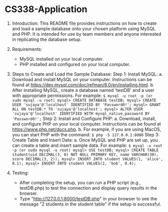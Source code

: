 # CS338-Application

1. Introduction:
   This README file provides instructions on how to create and load a sample database onto your chosen platform using MySQL and PHP. It is intended for use by team members and anyone interested in replicating the database setup.

2. Requirements:
   - MySQL installed on your local computer.
   - PHP installed and configured on your local computer.

3. Steps to Create and Load the Sample Database:
   Step 1: Install MySQL:
      a. Download and install MySQL on your computer. Instructions can be found at https://dev.mysql.com/doc/refman/8.0/en/installing.html.
      b. After installing MySQL, create a database named 'testDB' and a user with appropriate permissions. For example:
         ```
         $ mysql -u root -p (or sudo mysql -u root)
         mysql> CREATE DATABASE testDB;
         mysql> CREATE USER 'sujaya'@'localhost' IDENTIFIED BY 'Password0!';
         mysql> GRANT ALL ON testDB.* TO 'sujaya'@'localhost';
         mysql> ALTER USER 'sujaya'@'localhost' IDENTIFIED WITH mysql_native_password BY 'Password0!';
         ```
   Step 2: Install and Configure PHP:
      a. Download, install, and configure PHP on your local computer. Instructions can be found at https://www.php.net/docs.php.
      b. For example, if you are using MacOS, you can start PHP with the command:
         ```
         $ php -S 127.0.0.1:8000
         ```
   Step 3: Create Table and Insert Data:
      a. Once MySQL and PHP are set up, you can create a table and insert sample data. For example:
         ```
         $ mysql -u root -p (or sudo mysql -u root)
         mysql> USE testDB;
         mysql> CREATE TABLE student(uid DECIMAL(3, 0) NOT NULL PRIMARY KEY, name VARCHAR(30), score DECIMAL(3, 2));
         mysql> INSERT INTO student VALUES(1, 'alice', 0.1);
         mysql> INSERT INTO student VALUES(2, 'bob', 0.4);
         ```
4. Testing:
   - After completing the setup, you can run a PHP script (e.g., testDB.php) to test the connection and display query results in the browser. 
   - Type "http://127.0.0.1:8000/testDB.php" in your browser to see the message "2 students in the student table" if the setup is successful.
